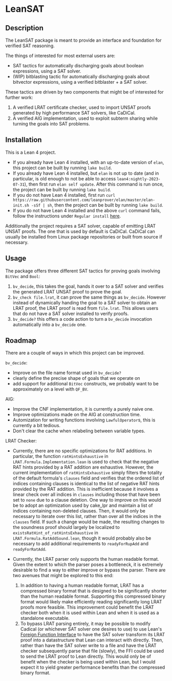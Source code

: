 # LeanSAT

## Description
The LeanSAT package is meant to provide an interface and foundation for verified SAT reasoning.

The things of interested for most external users are:
- SAT tactics for automatically discharging goals about boolean expressions, using a SAT solver.
- (WIP) bitblasting tactic for automatically discharging goals about bitvector expressions, using a
  verified bitblaster + a SAT solver.

These tactics are driven by two components that might be of interested for further work:
1. A verified LRAT certificate checker, used to import UNSAT proofs generated by high performance
   SAT solvers, like CaDiCal.
2. A verified AIG implementation, used to exploit subterm sharing while turning the goals into
   SAT problems.

## Installation
This is a Lean 4 project.
- If you already have Lean 4 installed, with an up-to-date version of `elan`, this project can be
  built by running `lake build`.
- If you already have Lean 4 installed, but `elan` is not up to date
  (and in particular, is old enough to not be able to access `lean4:nightly-2023-07-31`), then
  first run `elan self update`.
  After this command is run once, the project can be built by running `lake build`.
- If you do not have Lean 4 installed, first run
  `curl https://raw.githubusercontent.com/leanprover/elan/master/elan-init.sh -sSf | sh`,
  then the project can be built by running `lake build`.
- If you do not have Lean 4 installed and the above `curl` command fails,
  follow the instructions under
  `Regular install` [here](https://leanprover-community.github.io/get_started.html).

Additionally the project requires a SAT solver, capable of emitting LRAT UNSAT proofs. The one that
is used by default is CaDiCal. CaDiCal can usually be installed from Linux package repositories or
built from source if necessary.

## Usage
The package offers three different SAT tactics for proving goals involving `BitVec` and `Bool`:
1. `bv_decide`, this takes the goal, hands it over to a SAT solver and verifies the generated LRAT
   UNSAT proof to prove the goal.
2. `bv_check file.lrat`, it can prove the same things as `bv_decide`. However instead of
   dynamically handing the goal to a SAT solver to obtain an LRAT proof, the LRAT proof is read from
   `file.lrat`. This allows users that do not have a SAT solver installed to verify proofs.
3. `bv_decide?` this offers a code action to turn a `bv_decide` invocation automatically into a
   `bv_decide` one.

## Roadmap
There are a couple of ways in which this project can be improved.

`bv_decide`:
- Improve on the file name format used in `bv_decide?`
- clearly define the precise shape of goals that we operate on
- add support for additional `BitVec` constructs, we probably want to be approximately on a level
  with `QF_BV`.

AIG:
- Improve the CNF implementation, it is currently a purely naive one.
- Improve optimizations made on the AIG at construction time.
- Automization for writing functions involving `LawfulOperator`s, this is currently a bit tedious.
- Don't clear the cache when relabeling between variable types.

LRAT Checker:
- Currently, there are no specific optimizations for RAT additions. In particular, the function
  `ratHintsExhaustive` in `LRAT.Formula.Implementation.lean` is used to check that the negative RAT
  hints provided by a RAT addition are exhaustive. However, the current implementation of
  `ratHintsExhaustive` simply filters the totality of the default formula's `clauses` field and
  verifies that the ordered list of indices containing clauses is identical to the list of negative
  RAT hints provided by the RAT addition. This is inefficient because it involves a linear check
  over all indices in `clauses` including those that have been set to `none` due to a clause
  deletion. One way to improve on this would be to adopt an optimization used by cake_lpr and
  maintain a list of indices containing non-deleted clauses. Then, it would only be necessary to
  iterate over this list, rather than over all the indices in the `clauses` field. If such a change
  would be made, the resulting changes to the soundness proof should largely be localized to
  `existsRatHint_of_ratHintsExhaustive` in `LRAT.Formula.RatAddSound.lean`, though it would
  probably also be necessary to add additional requirements to `readyForRupAdd` and
  `readyForRatAdd`.

- Currently, the LRAT parser only supports the human readable format. Given the extent to which the
  parser poses a bottleneck, it is extremely desirable to find a way to either improve or bypass
  the parser. There are two avenues that might be explored to this end:
  1. In addition to having a human readable format, LRAT has a compressed binary format that is
     designed to be significantly shorter than the human readable format. Supporting this
    compressed binary format would likely make efficiently reading significantly long LRAT proofs
    more feasible. This improvement could benefit the LRAT checker both when it is used within Lean
    and when it is used as a standalone executable.
  2. To bypass LRAT parsing entirely, it may be possible to modify Cadical (or whichever SAT solver
     one desires to use) to use Lean's
     [Foreign Function Interface](https://leanprover.github.io/lean4/doc/dev/ffi.html) to have the
     SAT solver transform its LRAT proof into a datastructure that Lean can interact with directly.
     Then, rather than have the SAT solver write to a file and have the LRAT checker subsequently
     parse that file (slowly), the FFI could be used to send the LRAT proof to Lean directly.
     This would only be of benefit when the checker is being used within Lean, but I would expect
     it to yield greater performance benefits than the compressed binary format.
